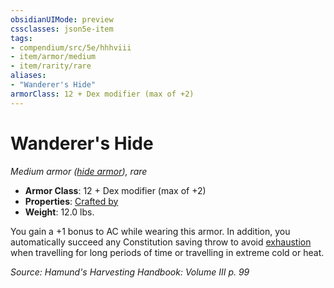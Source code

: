 ```yaml
---
obsidianUIMode: preview
cssclasses: json5e-item
tags:
- compendium/src/5e/hhhviii
- item/armor/medium
- item/rarity/rare
aliases: 
- "Wanderer's Hide"
armorClass: 12 + Dex modifier (max of +2)
---
```

# Wanderer's Hide
*Medium armor ([hide armor](compendium/items/hide-armor.md)), rare*  

- **Armor Class**: 12 + Dex modifier (max of +2)
- **Properties**: [Crafted by](/compendium/rules/item-properties.md#Crafted%20by)
- **Weight**: 12.0 lbs.

You gain a +1 bonus to AC while wearing this armor. In addition, you automatically succeed any Constitution saving throw to avoid [exhaustion](/compendium/rules/conditions.md#Exhaustion) when travelling for long periods of time or travelling in extreme cold or heat.

*Source: Hamund's Harvesting Handbook: Volume III p. 99*